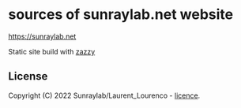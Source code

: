 # sources of sunraylab.net website

https://sunraylab.net

Static site build with [zazzy](https://github.com/lolorenzo777/zazzy)

## License

Copyright (C) 2022 Sunraylab/Laurent_Lourenco - [licence](LICENSE.md).
